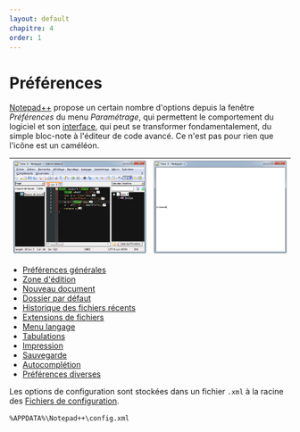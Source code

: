 ```yaml
---
layout: default
chapitre: 4
order: 1
---
```

# Préférences

[Notepad++](notepad++.md) propose un certain nombre d'options depuis la fenêtre *Préférences* du menu *Paramétrage*, qui permettent le comportement du logiciel et son [interface](interface.md), qui peut se transformer fondamentalement, du simple bloc-note à l'éditeur de code avancé. Ce n'est pas pour rien que l'icône est un caméléon.

|![Notepad++ version plus plus](/images/npp_interface_simple.png)|![Notepad++ version moins moins](/images/npp_interface_complexe.png)|
|:-:|:-:|

- [Préférences générales](preferences/generales.md)
- [Zone d'édition](preferences/zone-d'edition.md)
- [Nouveau document](preferences/nouveau-document.md)
- [Dossier par défaut](preferences/dossier-par-defaut.md)
- [Historique des fichiers récents](historique-des-fichiers-recents.md)
- [Extensions de fichiers](preferences/extensions-de-fichiers.md)
- [Menu langage](preferences/menu-langage.md)
- [Tabulations](preferences/tabulations.md)
- [Impression](preferences/impression.md)
- [Sauvegarde](preferences/sauvegarde.md)
- [Autocomplétion](preferences/autocompletion.md)
- [Préférences diverses](preferences/diverses.md)

Les options de configuration sont stockées dans un fichier `.xml` à la racine des [Fichiers de configuration](fichiers-de-configuration.md).

    %APPDATA%\Notepad++\config.xml
